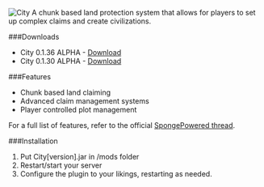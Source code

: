 ![City](https://dl.dropboxusercontent.com/u/74904588/cityphostoshop.png)
A chunk based land protection system that allows for players to set up complex claims and create civilizations.

###Downloads
- City 0.1.36 ALPHA - [Download](http://play.pixelsky-mc.com/downloads/city/City-0.1.36.jar)
- City 0.1.30 ALPHA - [Download](http://play.pixelsky-mc.com/downloads/city/City-0.1.30.jar)


###Features
- Chunk based land claiming
- Advanced claim management systems
- Player controlled plot management

For a full list of features, refer to the official [SpongePowered thread](https://forums.spongepowered.org/t/city-claim/).

###Installation
1. Put City[version].jar in /mods folder
2. Restart/start your server
3. Configure the plugin to your likings, restarting as needed.
